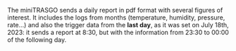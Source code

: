 The miniTRASGO sends a daily report in pdf format with several figures of interest. It includes the logs from months (temperature, humidity, pressure, rate...) and also the trigger data from the **last day**, as it was set on July 18th, 2023: it sends a report at 8:30, but with the information from 23:30 to 00:00 of the following day.
